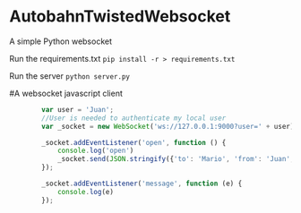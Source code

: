 # AutobahnTwistedWebsocket
A simple Python websocket

Run the requirements.txt 
`pip install -r > requirements.txt`

Run the server
`python server.py`

#A websocket javascript client
```js
        var user = 'Juan';
        //User is needed to authenticate my local user
        var _socket = new WebSocket('ws://127.0.0.1:9000?user=' + user);

        _socket.addEventListener('open', function () {
            console.log('open')
            _socket.send(JSON.stringify({'to': 'Mario', 'from': 'Juan', 'message': 'Hola Mario'}));
        });

        _socket.addEventListener('message', function (e) {
            console.log(e)
        });
```
